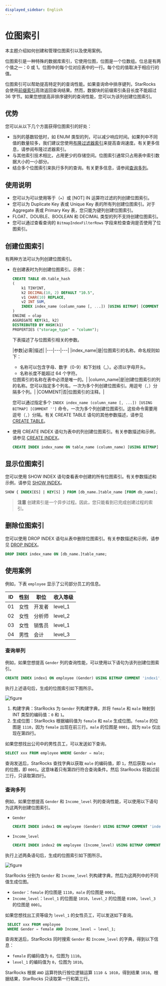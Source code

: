 ```yaml
---
displayed_sidebar: English
---
```


# 位图索引

本主题介绍如何创建和管理位图索引以及使用案例。

位图索引是一种特殊的数据库索引，它使用位图，位图是一个位数组。位总是有两个值之一：0 或 1。位图中的每个位对应表中的一行。每个位的值取决于相应行的值。

位图索引可以帮助提高特定列的查询性能。如果查询命中排序键列，StarRocks 会使用[前缀索引](../table_design/Sort_key.md)高效返回查询结果。然而，数据块的前缀索引条目长度不能超过 36 字节。如果您想提高非排序键列的查询性能，您可以为该列创建位图索引。

## 优势

您可以从以下几个方面获得位图索引的好处：

- 当列的基数较低时，如 ENUM 类型的列，可以减少响应时间。如果列中不同值的数量较多，我们建议您使用[布隆过滤器索引](../using_starrocks/Bloomfilter_index.md)来提高查询速度。有关更多信息，请参阅布隆过滤器索引。
- 与其他索引技术相比，占用更少的存储空间。位图索引通常只占用表中索引数据大小的一小部分。
- 结合多个位图索引来执行多列的查询。有关更多信息，请参阅[查询多列](#query-multiple-columns)。

## 使用说明

- 您可以为可以使用等于（`=`）或 [NOT] IN 运算符过滤的列创建位图索引。
- 您可以为 Duplicate Key 表或 Unique Key 表的所有列创建位图索引。对于 Aggregate 表或 Primary Key 表，您只能为键列创建位图索引。
- FLOAT、DOUBLE、BOOLEAN 和 DECIMAL 类型的列不支持创建位图索引。
- 您可以通过查看查询的 `BitmapIndexFilterRows` 字段来检查查询是否使用了位图索引。

## 创建位图索引

有两种方法可以为列创建位图索引。

- 在创建表时为列创建位图索引。示例：

  ```SQL
  CREATE TABLE d0.table_hash
  (
      k1 TINYINT,
      k2 DECIMAL(10, 2) DEFAULT "10.5",
      v1 CHAR(10) REPLACE,
      v2 INT SUM,
      INDEX index_name (column_name [, ...]) [USING BITMAP] [COMMENT '']
  )
  ENGINE = olap
  AGGREGATE KEY(k1, k2)
  DISTRIBUTED BY HASH(k1)
  PROPERTIES ("storage_type" = "column");
  ```

  下表描述了与位图索引相关的参数。

  |参数|必需|描述|
|---|---|---|
  |index_name|是|位图索引的名称。命名规则如下：<ul><li>名称可以包含字母、数字（0-9）和下划线（_）。必须以字母开头。</li><li>名称长度不能超过 64 个字符。</li></ul>位图索引的名称在表中必须是唯一的。|
  |column_name|是|创建位图索引的列的名称。您可以指定多个列名，一次为多个列创建位图索引。用逗号（`,`）分隔多个列。|
  |COMMENT|否|位图索引的注释。|

  您可以通过指定多个 `INDEX index_name (column_name [, ...]) [USING BITMAP] [COMMENT '']` 命令，一次为多个列创建位图索引。这些命令需要用逗号（`,`）分隔。有关 CREATE TABLE 语句的其他参数描述，请参见 [CREATE TABLE](../sql-reference/sql-statements/data-definition/CREATE_TABLE.md)。

- 使用 CREATE INDEX 语句为表中的列创建位图索引。有关参数描述和示例，请参见 [CREATE INDEX](../sql-reference/sql-statements/data-definition/CREATE_INDEX.md)。

  ```SQL
  CREATE INDEX index_name ON table_name (column_name) [USING BITMAP] [COMMENT ''];
  ```

## 显示位图索引

您可以使用 SHOW INDEX 语句查看表中创建的所有位图索引。有关参数描述和示例，请参见 [SHOW INDEX](../sql-reference/sql-statements/Administration/SHOW_INDEX.md)。

```SQL
SHOW { INDEX[ES] | KEY[S] } FROM [db_name.]table_name [FROM db_name];
```

> **注意**
> 创建索引是一个异步过程。因此，您只能看到已完成创建过程的索引。

## 删除位图索引

您可以使用 DROP INDEX 语句从表中删除位图索引。有关参数描述和示例，请参见 [DROP INDEX](../sql-reference/sql-statements/data-definition/DROP_INDEX.md)。

```SQL
DROP INDEX index_name ON [db_name.]table_name;
```

## 使用案例

例如，下表 `employee` 显示了公司部分员工的信息。

|ID|性别|职位|收入等级|
|---|---|---|---|
|01|女性|开发者|level_1|
|02|女性|分析师|level_2|
|03|女性|销售员|level_1|
|04|男性|会计|level_3|

### 查询单列

例如，如果您想提高 `Gender` 列的查询性能，可以使用以下语句为该列创建位图索引。

```SQL
CREATE INDEX index1 ON employee (Gender) USING BITMAP COMMENT 'index1';
```

执行上述语句后，生成的位图索引如下图所示。

![figure](../assets/3.6.1-2.png)

1. 构建字典：StarRocks 为 `Gender` 列构建字典，并将 `female` 和 `male` 映射到 INT 类型的编码值：`0` 和 `1`。
2. 生成位图：StarRocks 根据编码值为 `female` 和 `male` 生成位图。`female` 的位图是 `1110`，因为 `female` 出现在前三行。`male` 的位图是 `0001`，因为 `male` 仅出现在第四行。

如果您想找出公司中的男性员工，可以发送如下查询。

```SQL
SELECT xxx FROM employee WHERE Gender = male;
```

查询发送后，StarRocks 查找字典以获取 `male` 的编码值，即 `1`，然后获取 `male` 的位图，即 `0001`。这意味着只有第四行符合查询条件。然后 StarRocks 将跳过前三行，只读取第四行。

### 查询多列

例如，如果您想提高 `Gender` 和 `Income_level` 列的查询性能，可以使用以下语句为这两列创建位图索引。

- `Gender`

  ```SQL
  CREATE INDEX index1 ON employee (Gender) USING BITMAP COMMENT 'index1';
  ```

- `Income_level`

  ```SQL
  CREATE INDEX index2 ON employee (Income_level) USING BITMAP COMMENT 'index2';
  ```

执行上述两条语句后，生成的位图索引如下图所示。

![figure](../assets/3.6.1-3.png)

StarRocks 分别为 `Gender` 和 `Income_level` 列构建字典，然后为这两列中的不同值生成位图。

- `Gender`：`female` 的位图是 `1110`，`male` 的位图是 `0001`。
- `Income_level`：`level_1` 的位图是 `1010`，`level_2` 的位图是 `0100`，`level_3` 的位图是 `0001`。

如果您想找出工资等级为 `level_1` 的女性员工，可以发送如下查询。

```SQL
 SELECT xxx FROM employee 
 WHERE Gender = female AND Income_level = level_1;
```

查询发送后，StarRocks 同时搜索 `Gender` 和 `Income_level` 的字典，得到以下信息：

- `female` 的编码值为 `0`，位图为 `1110`。
- `level_1` 的编码值为 `0`，位图为 `1010`。

StarRocks 根据 `AND` 运算符执行按位逻辑运算 `1110 & 1010`，得到结果 `1010`。根据结果，StarRocks 只读取第一行和第三行。